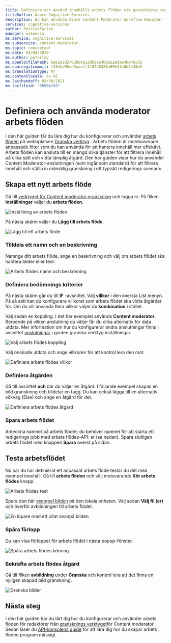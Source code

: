 ```yaml
---
title: Definiera och Använd innehålls arbets flöden via gransknings verktyget – Content Moderator
titleSuffix: Azure Cognitive Services
description: Du kan använda Azure Content Moderator Workflow Designer för att definiera anpassade arbets flöden och tröskelvärden baserat på dina innehålls principer.
services: cognitive-services
author: PatrickFarley
manager: mikemcca
ms.service: cognitive-services
ms.subservice: content-moderator
ms.topic: conceptual
ms.date: 04/04/2019
ms.author: pafarley
ms.openlocfilehash: 6eb2a2d2762b60a12bb9a24b92e2edae4b846cd1
ms.sourcegitcommit: f28ebb95ae9aaaff3f87d8388a09b41e0b3445b5
ms.translationtype: MT
ms.contentlocale: sv-SE
ms.lasthandoff: 03/30/2021
ms.locfileid: "96904150"
---
```

# <a name="define-and-use-moderation-workflows"></a>Definiera och använda moderator arbets flöden

I den här guiden får du lära dig hur du konfigurerar och använder [arbets flöden](../review-api.md#workflows) på webbplatsen [Granska verktyg](https://contentmoderator.cognitive.microsoft.com) . Arbets flöden är molnbaserade anpassade filter som du kan använda för att hantera innehåll mer effektivt. Arbets flöden kan ansluta till en mängd olika tjänster för att filtrera innehåll på olika sätt och vidta lämplig åtgärd. Den här guiden visar hur du använder Content Moderator-anslutningen (som ingår som standard) för att filtrera innehåll och ställa in mänsklig granskning i ett typiskt redigerings scenario.

## <a name="create-a-new-workflow"></a>Skapa ett nytt arbets flöde

Gå till [verktyget för Content moderator granskning](https://contentmoderator.cognitive.microsoft.com/) och logga in. På fliken **Inställningar** väljer du **arbets flöden**.

![Inställning av arbets flöden](images/2-workflows-0.png)

På nästa skärm väljer du **Lägg till arbets flöde**.

![Lägg till ett arbets flöde](images/2-workflows-1.png)

### <a name="assign-a-name-and-description"></a>Tilldela ett namn och en beskrivning

Namnge ditt arbets flöde, ange en beskrivning och välj om arbets flödet ska hantera bilder eller text.

![Arbets flödes namn och beskrivning](images/image-workflow-create.PNG)

### <a name="define-evaluation-criteria"></a>Definiera bedömnings kriterier

På nästa skärm går du till **IF** -avsnittet. Välj **villkor** i den översta List menyn. På så sätt kan du konfigurera villkoret som arbets flödet ska vidta åtgärder för. Om du vill använda flera villkor väljer du **kombination** i stället. 

Välj sedan en koppling. I det här exemplet används **Content moderator**. Beroende på vilken anslutning du väljer får du olika alternativ för data utdata. Mer information om hur du konfigurerar andra anslutningar finns i avsnittet [anslutningar](./configure.md#connectors) i guiden granska verktyg inställningar.

![Välj arbets flödes koppling](images/image-workflow-connect-to.PNG)

Välj önskade utdata och ange villkoren för att kontrol lera den mot.

![Definiera arbets flödes villkor](images/image-workflow-condition.PNG)

### <a name="define-the-action"></a>Definiera åtgärden

Gå till avsnittet **och** där du väljer en åtgärd. I följande exempel skapas en bild granskning och tilldelar en tagg. Du kan också lägga till en alternativ sökväg (Else) och ange en åtgärd för det.

![Definiera arbets flödes åtgärd](images/image-workflow-action.PNG)

### <a name="save-the-workflow"></a>Spara arbets flödet

Anteckna namnet på arbets flödet; du behöver namnet för att starta ett redigerings jobb med arbets flödes-API: et (se nedan). Spara slutligen arbets flödet med knappen **Spara** överst på sidan.

## <a name="test-the-workflow"></a>Testa arbetsflödet

Nu när du har definierat ett anpassat arbets flöde testar du det med exempel innehåll. Gå till **arbets flöden** och välj motsvarande **Kör arbets flödes** knapp.

![Arbets flödes test](images/image-workflow-execute.PNG)

Spara den här [exempel bilden](https://moderatorsampleimages.blob.core.windows.net/samples/sample2.jpg) på den lokala enheten. Välj sedan **Välj fil (er)** och överför avbildningen till arbets flödet.

![En löpare med ett citat ovanpå bilden](images/sample-text.jpg)

### <a name="track-progress"></a>Spåra förlopp

Du kan visa förloppet för arbets flödet i nästa popup-fönster.

![Spåra arbets flödes körning](images/image-workflow-job.PNG)

### <a name="verify-workflow-action"></a>Bekräfta arbets flödes åtgärd

Gå till fliken **avbildning** under **Granska** och kontrol lera att det finns en nyligen skapad bild granskning.

![Granska bilder](images/image-workflow-review.PNG)

## <a name="next-steps"></a>Nästa steg

I den här guiden har du lärt dig hur du konfigurerar och använder arbets flöden för redaktörer från [gransknings verktyget](https://contentmoderator.cognitive.microsoft.com)för Content moderator. Sedan läser du [API-konsolens guide](../try-review-api-workflow.md) för att lära dig hur du skapar arbets flöden program mässigt.
